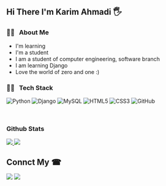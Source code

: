 <h2>Hi There I'm Karim Ahmadi 🖐</h2>

<h3>👨‍💻 &nbsp; About Me</h3>

- I'm learning
- I'm a student
- I am a student of computer engineering, software branch
- I am learning Django
- Love the world of zero and one :)

<h3>👨‍💻 &nbsp; Tech Stack</h3>

![Python](https://img.shields.io/badge/-python-333333?style=flat&logo=python)
![Django](https://img.shields.io/badge/django-333333?style=flat&logo=django)
![MySQL](https://img.shields.io/badge/mysql-333333?style=flat&logo=mysql)
![HTML5](https://img.shields.io/badge/html5-333333?style=flat&logo=html5)
![CSS3](https://img.shields.io/badge/css3-333333?style=flat&logo=css3)
![GitHub](https://img.shields.io/badge/-Git-333333?style=flat&logo=git)

<br />

<h3>Github Stats</h3>

<a href="https://github.com/karimahmadi99">
  <img src="https://github-readme-stats.vercel.app/api?username=karimahmadi99&show_icons=true&theme=radical">
  <img src="https://github-readme-stats.vercel.app/api/top-langs/?username=karimahmadi99&Demo=true">
</a>

<h2>Connct My ☎</h2>

<img src="https://img.shields.io/badge/instagram-@karimahmadi99?style=fiat&logo=instagram">
<img src="https://img.shields.io/badge/telegram-@karimahmadi99?style=fiat&logo=telegram">
